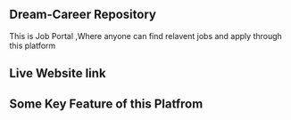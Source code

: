 ## Dream-Career Repository
This is Job Portal ,Where anyone can find relavent jobs and apply through this platform

## Live Website link


## Some Key Feature of this Platfrom

